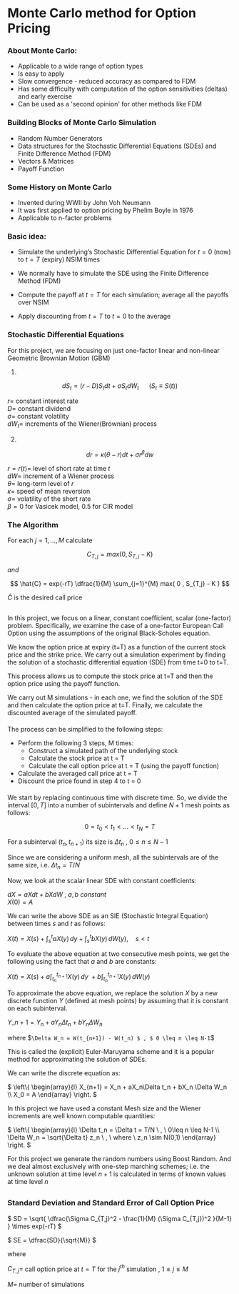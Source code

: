 # Monte Carlo method for Option Pricing

### About Monte Carlo:

- Applicable to a wide range of option types
- Is easy to apply
- Slow convergence - reduced accuracy as compared to FDM
- Has some difficulty with computation of the option sensitivities (deltas) and early exercise
- Can be used as a 'second opinion' for other methods like FDM

### Building Blocks of Monte Carlo Simulation

- Random Number Generators
- Data structures for the Stochastic Differential Equations (SDEs) and Finite Difference Method (FDM)
- Vectors & Matrices
- Payoff Function

### Some History on Monte Carlo

- Invented during WWII by John Voh Neumann
- It was first applied to option pricing by Phelim Boyle in 1976
- Applicable to n-factor problems

### Basic idea:

- Simulate the underlying’s Stochastic Differential Equation for $`t = 0`$ (now) to $`t = T`$ (expiry) NSIM times

- We normally have to simulate the SDE using the Finite Difference Method (FDM)

- Compute the payoff at $` t = T `$ for each simulation; average all the payoffs over NSIM

- Apply discounting from $`t = T`$ to $`t = 0`$ to the average

### Stochastic Differential Equations

For this project, we are focusing on just one-factor linear and non-linear Geometric Brownian Motion (GBM)

1. 

$$ dS_t = (r-D)S_tdt + \sigma S_t dW_t \hspace{15pt} \ \left( S_t \equiv S(t) \right) $$

$` r = `$ constant interest rate \
$` D = `$ constant dividend \
$` \sigma = `$ constant volatility \
$` dW_t = `$ increments of the Wiener(Brownian) process

2. 

$$ dr = \kappa(\theta - r)dt + \sigma r^{\beta} dw $$

$` r = r(t) = `$ level of short rate at time $`t`$ \
$` dW = `$ increment of a Wiener process \
$` \theta = `$ long-term level of $`r`$ \
$` \kappa = `$ speed of mean reversion \
$` \sigma = `$ volatility of the short rate \
$` \beta = 0 `$ for Vasicek model, $`0.5`$ for CIR model


###

### The Algorithm

For each $j = 1,...,M$ calculate

$$ C_{T,j} = max( 0 , S_{T,j} - K ) $$

$and$

$$ \hat{C} = exp(-rT) \dfrac{1}{M} \sum_{j=1}^{M} max( 0 , S_{T,j} - K ) $$

$\hat{C}$ is the desired call price

####

##

In this project, we focus on a linear, constant coefficient, scalar (one-factor) problem. Specifically, we examine the case of a one-factor European Call Option using the assumptions of the original Black-Scholes equation.

We know the option price at expiry (t=T) as a function of the current stock price and the strike price. We carry out a simulation experiment by finding the solution of a stochastic differential equation (SDE) from time t=0 to t=T.

This process allows us to compute the stock price at t=T and then the option price using the payoff function.

We carry out M simulations - in each one, we find the solution of the SDE and then calculate the option price at t=T. Finally, we calculate the discounted average of the simulated payoff.

####

The process can be simplified to the following steps:

- Perform the following 3 steps, M times:
  - Construct a simulated path of the underlying stock
  - Calculate the stock price at t = T
  - Calculate the call option price at t = T (using the payoff function)
- Calculate the averaged call price at t = T
- Discount the price found in step 4 to t = 0

####

We start by replacing continuous time with discrete time. So, we divide the interval $[0,T]$ into a number of subintervals and define $N+1$ mesh points as follows:

$$ 0 = t_0 < t_1 < ... < t_N = T $$

For a subinterval $(t_n, t_{n+1})$ its size is $` \Delta t_n \ , `$ $` 0 \leq n \leq N-1 `$

Since we are considering a uniform mesh, all the subintervals are of the same size, i.e. $` \Delta t_n = T/N `$

Now, we look at the scalar linear SDE with constant coefficients:

$` dX = aXdt + bXdW \ , \ a,b \ constant `$ \
$` X(0) = A `$

We can write the above SDE as an SIE (Stochastic Integral Equation) between times $`s`$ and $`t`$ as follows:

$`X(t) = X(s) + \int_s^t aX(y) \, dy + \int_s^t bX(y) \, dW(y), \quad s < t`$

To evaluate the above equation at two consecutive mesh points, we get the following using the fact that $a$ and $b$ are constants:

$` X(t) = X(s) + a \int_{t_n}^{t_{n+1}} X(y)\,dy \ + b \int_{t_n}^{t_{n+1}} X(y) \, dW(y) `$

To approximate the above equation, we replace the solution $X$ by a new discrete function $Y$ (defined at mesh points) by assuming that it is constant on each subinterval.

$` Y\_{n+1} = Y_n + a Y_n \Delta t_n + b Y_n \Delta W_n `$

where $` \Delta W_n = W(t_{n+1}) - W(t_n) $ , $ 0 \leq n \leq N-1 `$

This is called the (explicit) Euler-Maruyama scheme and it is a popular method for approximating the solution of SDEs.

We can write the discrete equation as:

$` \left\{
\begin{array}{l}
X_{n+1} = X_n + aX_n\Delta t_n + bX_n \Delta W_n \\
X_0 = A
\end{array}
\right. `$

In this project we have used a constant Mesh size and the Wiener increments are well known computable quantities:

$` \left\{
\begin{array}{l}
\Delta t_n = \Delta t = T/N \ , \ 0\leq n \leq N-1 \\
\Delta W_n = \sqrt{\Delta t} z_n \ , \ where \ z_n \sim N(0,1)
\end{array}
\right. `$

For this project we generate the random numbers using Boost Random. And we deal almost exclusively with one-step marching schemes; i.e. the unknown solution at time level $n + 1$ is calculated in terms of known values at time level $n$

##

####

### Standard Deviation and Standard Error of Call Option Price

$` SD = \sqrt{ \dfrac{\Sigma C_{T,j}^2 - \frac{1}{M} (\Sigma C_{T,j})^2 }{M-1} } \times exp(-rT) `$

$` SE = \dfrac{SD}{\sqrt{M}} `$

where

$` C_{T,j} = `$ call option price at $` t=T `$ for the $` j^{th} `$ simulation , $` 1 \leq j \leq M `$

$` M = `$ number of simulations
